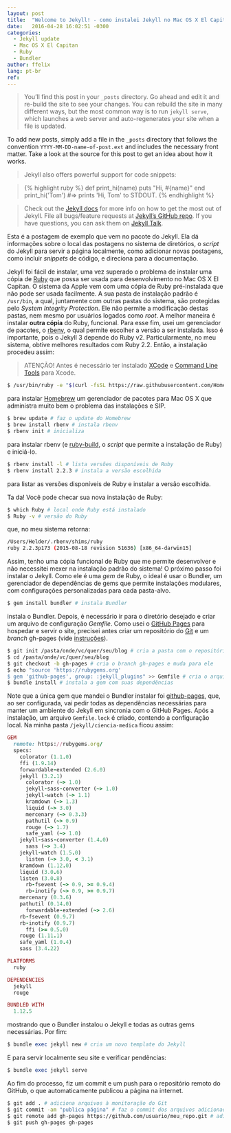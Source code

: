 ```yaml
---
layout: post
title:  "Welcome to Jekyll! - como instalei Jekyll no Mac OS X El Capitan"
date:   2016-04-28 16:02:51 -0300
categories:
  - Jekyll update
  - Mac OS X El Capitan
  - Ruby
  - Bundler
author: ffelix
lang: pt-br
ref:
---
```


>You’ll find this post in your `_posts` directory. Go ahead and edit it and re-build the site to see your changes. You can rebuild the site in many different ways, but the most common way is to run `jekyll serve`, which launches a web server and auto-regenerates your site when a file is updated.
<!--more-->
To add new posts, simply add a file in the `_posts` directory that follows the convention `YYYY-MM-DD-name-of-post.ext` and includes the necessary front matter. Take a look at the source for this post to get an idea about how it works.

>Jekyll also offers powerful support for code snippets:

>{% highlight ruby %}
def print_hi(name)
  puts "Hi, #{name}"
end
print_hi('Tom')
#=> prints 'Hi, Tom' to STDOUT.
{% endhighlight %}

>Check out the [Jekyll docs][jekyll-docs] for more info on how to get the most out of Jekyll. File all bugs/feature requests at [Jekyll’s GitHub repo][jekyll-gh]. If you have questions, you can ask them on [Jekyll Talk][jekyll-talk].


Esta é a postagem de exemplo que vem no pacote do Jekyll. Ela dá informações sobre o local das postagens no sistema de diretórios, o _script_ do Jekyll para servir a página localmente, como adicionar novas postagens, como incluir _snippets_ de código, e direciona para a documentação.

Jekyll foi fácil de instalar, uma vez superado o problema de instalar uma cópia de [Ruby](https://www.ruby-lang.org/pt/) que possa ser usada para desenvolvimento no Mac OS X El Capitan. O sistema da Apple vem com uma cópia de Ruby pré-instalada que não pode ser usada facilmente. A sua pasta de instalação padrão é ```/usr/bin```, a qual, juntamente com outras pastas do sistema, são protegidas pelo _System Integrity Protection_. Ele não permite a modificação destas pastas, nem mesmo por usuários logados como _root_. A melhor maneira é instalar **outra cópia** do Ruby, funcional. Para esse fim, usei um gerenciador de pacotes, o [rbenv](https://github.com/rbenv/rbenv#readme), o qual permite escolher a versão a ser instalada. Isso é importante, pois o Jekyll 3 depende do Ruby v2. Particularmente, no meu sistema, obtive melhores resultados com Ruby 2.2. Então, a instalação procedeu assim:

> ATENÇÃO! Antes é necessário ter instalado [XCode](https://itunes.apple.com/br/app/xcode/id497799835?mt=12) e [Command Line Tools](https://developer.apple.com/opensource/) para Xcode.

```bash
$ /usr/bin/ruby -e "$(curl -fsSL https://raw.githubusercontent.com/Homebrew/install/master/install)"
```

para instalar [Homebrew](http://brew.sh) um gerenciador de pacotes para Mac OS X que administra muito bem o problema das instalações e SIP.
```bash
$ brew update # faz o update do Homebrew
$ brew install rbenv # instala rbenv
$ rbenv init # inicializa
```

para instalar rbenv (e [ruby-build](https://github.com/rbenv/ruby-build#readme), o _script_ que permite a instalação de Ruby) e iniciá-lo.
```bash
$ rbenv install -l # lista versões disponíveis de Ruby
$ rbenv install 2.2.3 # instala a versão escolhida
```

para listar as versões disponíveis de Ruby e instalar a versão escolhida.

Ta da! Você pode checar sua nova instalação de Ruby:
```bash
$ which Ruby # local onde Ruby está instalado
$ Ruby -v # versão do Ruby
```

que, no meu sistema retorna:
```bash
/Users/Helder/.rbenv/shims/ruby
ruby 2.2.3p173 (2015-08-18 revision 51636) [x86_64-darwin15]
```

Assim, tenho uma cópia funcional de Ruby que me permite desenvolver e não necessitei mexer na instalação padrão do sistema! O próximo passo foi instalar o Jekyll. Como ele é uma _gem_ de Ruby, o ideal é usar o Bundler, um gerenciador de dependências de gems que permite instalações modulares, com configurações personalizadas para cada pasta-alvo.
```ruby
$ gem install bundler # instala Bundler
```

instala o Bundler. Depois, é necessário ir para o diretório desejado e criar um arquivo de configuração _Gemfile_. Como usei o [GitHub Pages](https://pages.github.com) para hospedar e servir o site, precisei antes criar um repositório do [Git](https://git-scm.com) e um _branch_ gh-pages (vide [instruções](https://help.github.com/articles/setting-up-your-github-pages-site-locally-with-jekyll/)).
```bash
$ git init /pasta/onde/vc/quer/seu/blog # cria a pasta com o repositório
$ cd /pasta/onde/vc/quer/seu/blog
$ git checkout -b gh-pages # cria o branch gh-pages e muda para ele
$ echo "source 'https://rubygems.org'
$ gem 'github-pages', group: :jekyll_plugins" >> Gemfile # cria o arquivo de configuração
$ bundle install # instala a gem com suas dependências
```

Note que a única gem que mandei o Bundler instalar foi [github-pages](https://github.com/github/pages-gem), que, ao ser configurada, vai pedir todas as dependências necessárias para manter um ambiente do Jekyll em sincronia com o GitHub Pages. Após a instalação, um arquivo ```Gemfile.lock``` é criado, contendo a configuração local. Na minha pasta ```/jekyll/ciencia-medica``` ficou assim:
```ruby
GEM
  remote: https://rubygems.org/
  specs:
    colorator (1.1.0)
    ffi (1.9.14)
    forwardable-extended (2.6.0)
    jekyll (3.2.1)
      colorator (~> 1.0)
      jekyll-sass-converter (~> 1.0)
      jekyll-watch (~> 1.1)
      kramdown (~> 1.3)
      liquid (~> 3.0)
      mercenary (~> 0.3.3)
      pathutil (~> 0.9)
      rouge (~> 1.7)
      safe_yaml (~> 1.0)
    jekyll-sass-converter (1.4.0)
      sass (~> 3.4)
    jekyll-watch (1.5.0)
      listen (~> 3.0, < 3.1)
    kramdown (1.12.0)
    liquid (3.0.6)
    listen (3.0.8)
      rb-fsevent (~> 0.9, >= 0.9.4)
      rb-inotify (~> 0.9, >= 0.9.7)
    mercenary (0.3.6)
    pathutil (0.14.0)
      forwardable-extended (~> 2.6)
    rb-fsevent (0.9.7)
    rb-inotify (0.9.7)
      ffi (>= 0.5.0)
    rouge (1.11.1)
    safe_yaml (1.0.4)
    sass (3.4.22)

PLATFORMS
  ruby

DEPENDENCIES
  jekyll
  rouge

BUNDLED WITH
  1.12.5
```

mostrando que o Bundler instalou o Jekyll e todas as outras gems necessárias. Por fim:
```ruby
$ bundle exec jekyll new # cria um novo template do Jekyll
```

E para servir localmente seu site e verificar pendências:
```ruby
$ bundle exec jekyll serve
```

Ao fim do processo, fiz um commit e um push para o repositório remoto do GitHub, o que automaticamente publicou a página na internet.

```bash
$ git add . # adiciona arquivos à monitoração do Git
$ git commit -am "publica página" # faz o commit dos arquivos adicionados
$ git remote add gh-pages https://github.com/usuario/meu_repo.git # adiciona um remote para fazer o push
$ git push gh-pages gh-pages
```



[jekyll-docs]: http://jekyllrb.com/docs/home
[jekyll-gh]:   https://github.com/jekyll/jekyll
[jekyll-talk]: https://talk.jekyllrb.com/
